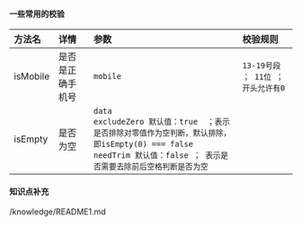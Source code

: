 
#### 一些常用的校验

 方法名 |  详情  |  参数   | 校验规则
 :---- | :----  | :----  | :----
 isMobile |   是否是正确手机号  | `mobile ` | `13-19号段 ； 11位 ； 开头允许有0`
 isEmpty  |   是否为空         | `data` <br> `excludeZero 默认值：true  ；表示是否排除对零值作为空判断，默认排除，即isEmpty(0) === false ` <br>  `needTrim 默认值：false ； 表示是否需要去除前后空格判断是否为空`|
 










 ####  知识点补充
 /knowledge/README1.md


